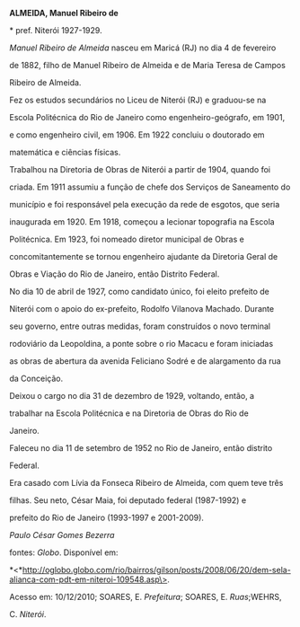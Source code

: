 **ALMEIDA, Manuel Ribeiro de**



\* pref. Niterói 1927-1929.



*Manuel Ribeiro de Almeida* nasceu em Maricá (RJ) no dia 4 de fevereiro

de 1882, filho de Manuel Ribeiro de Almeida e de Maria Teresa de Campos

Ribeiro de Almeida.



Fez os estudos secundários no Liceu de Niterói (RJ) e graduou-se na

Escola Politécnica do Rio de Janeiro como engenheiro-geógrafo, em 1901,

e como engenheiro civil, em 1906. Em 1922 concluiu o doutorado em

matemática e ciências físicas.



Trabalhou na Diretoria de Obras de Niterói a partir de 1904, quando foi

criada. Em 1911 assumiu a função de chefe dos Serviços de Saneamento do

município e foi responsável pela execução da rede de esgotos, que seria

inaugurada em 1920. Em 1918, começou a lecionar topografia na Escola

Politécnica. Em 1923, foi nomeado diretor municipal de Obras e

concomitantemente se tornou engenheiro ajudante da Diretoria Geral de

Obras e Viação do Rio de Janeiro, então Distrito Federal.



No dia 10 de abril de 1927, como candidato único, foi eleito prefeito de

Niterói com o apoio do ex-prefeito, Rodolfo Vilanova Machado. Durante

seu governo, entre outras medidas, foram construídos o novo terminal

rodoviário da Leopoldina, a ponte sobre o rio Macacu e foram iniciadas

as obras de abertura da avenida Feliciano Sodré e de alargamento da rua

da Conceição.



Deixou o cargo no dia 31 de dezembro de 1929, voltando, então, a

trabalhar na Escola Politécnica e na Diretoria de Obras do Rio de

Janeiro.



Faleceu no dia 11 de setembro de 1952 no Rio de Janeiro, então distrito

Federal.



Era casado com Lívia da Fonseca Ribeiro de Almeida, com quem teve três

filhas. Seu neto, César Maia, foi deputado federal (1987-1992) e

prefeito do Rio de Janeiro (1993-1997 e 2001-2009).



*Paulo César Gomes Bezerra*



fontes: *Globo*. Disponível em:

*\<*http://oglobo.globo.com/rio/bairros/gilson/posts/2008/06/20/dem-sela-alianca-com-pdt-em-niteroi-109548.asp\>.

Acesso em: 10/12/2010; SOARES, E. *Prefeitura*; SOARES, E. *Ruas*;WEHRS,

C. *Niterói*.

